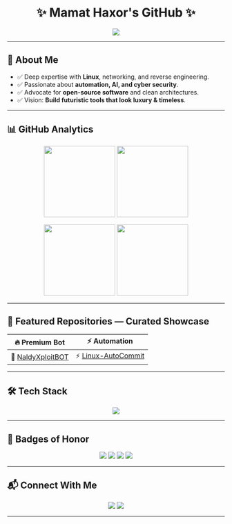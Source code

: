 <h1 align="center">✨  Mamat Haxor's GitHub ✨</h1>

<p align="center">
  <img src="https://readme-typing-svg.herokuapp.com?font=Orbitron&size=28&duration=4000&color=FF2ECC&center=true&vCenter=true&lines=Full-Stack+Engineer;Linux+Enthusiast;Reverse+Engineering+Expert;Open+Source+Lover;Building+10+Trillion+Dollar+Projects" />
</p>

---

## 👑 About Me  
- ✅ Deep expertise with **Linux**, networking, and reverse engineering.  
- ✅ Passionate about **automation, AI, and cyber security**.  
- ✅ Advocate for **open-source software** and clean architectures.  
- ✅ Vision: **Build futuristic tools that look luxury & timeless**.  

---

## 📊  GitHub Analytics  

<p align="center">
  <img src="https://github-readme-stats.vercel.app/api?username=MamatHaxor&show_icons=true&theme=radical&hide_border=true&bg_color=0D1117&title_color=FF2ECC&icon_color=FFD700" height="165" />
  <img src="https://github-readme-streak-stats.herokuapp.com?user=MamatHaxor&theme=radical&hide_border=true&background=0D1117&ring=FF2ECC&fire=FF2ECC&currStreakLabel=FFD700" height="165" />
</p>

<p align="center">
  <img src="https://github-profile-summary-cards.vercel.app/api/cards/repos-per-language?username=MamatHaxor&theme=radical" height="165" />
  <img src="https://github-profile-summary-cards.vercel.app/api/cards/most-commit-language?username=MamatHaxor&theme=radical" height="165" />
</p>

---

## 🚀 Featured Repositories — Curated Showcase  

| 🔥 Premium Bot | ⚡ Automation |
|----------------|---------------|
| 🤖 [NaldyXploitBOT](https://github.com/MamatHaxor/NaldyXploitBOT) | ⚡ [Linux-AutoCommit](https://github.com/MamatHaxor/Linux-AutoCommit) |

---

## 🛠️ Tech Stack  

<p align="center">
  <img src="https://skillicons.dev/icons?i=linux,bash,python,nodejs,php,cpp,java,git,github,mysql,html,css,js,react" />
</p>

---

## 💎 Badges of Honor  

<p align="center">
  <img src="https://img.shields.io/badge/OS-Linux-FFD700?style=for-the-badge&logo=linux&logoColor=black" />
  <img src="https://img.shields.io/badge/Coding%20Style-Luxury%20Elegance-FF2ECC?style=for-the-badge&logo=starship&logoColor=white" />
  <img src="https://img.shields.io/badge/Open%20Source-Premium-8A2BE2?style=for-the-badge&logo=github" />
  <img src="https://img.shields.io/badge/Security-Top%20Tier-DC143C?style=for-the-badge&logo=shield" />
</p>

---

## 📬 Connect With Me  

<p align="center">
  <a href="mailto:naldyxploit@gmail.com"><img src="https://img.shields.io/badge/Email-Luxury%20Inbox-FF2ECC?style=for-the-badge&logo=gmail&logoColor=white" /></a>
  <a href="https://github.com/MamatHaxor"><img src="https://img.shields.io/badge/GitHub-MamatHaxor-FFD700?style=for-the-badge&logo=github" /></a>
</p>

---


